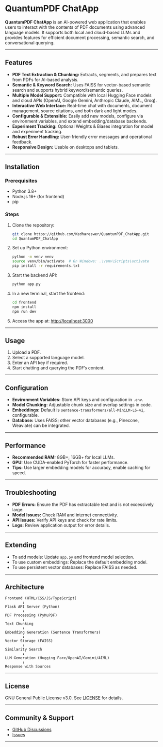 # QuantumPDF ChatApp

**QuantumPDF ChatApp** is an AI-powered web application that enables users to interact with the contents of PDF documents using advanced language models. It supports both local and cloud-based LLMs and provides features for efficient document processing, semantic search, and conversational querying.

---

## Features

- **PDF Text Extraction & Chunking:** Extracts, segments, and prepares text from PDFs for AI-based analysis.
- **Semantic & Keyword Search:** Uses FAISS for vector-based semantic search and supports hybrid keyword/semantic queries.
- **Multiple Model Support:** Compatible with local Hugging Face models and cloud APIs (OpenAI, Google Gemini, Anthropic Claude, AIML, Groq).
- **Interactive Web Interface:** Real-time chat with documents, document management, source citations, and both dark and light modes.
- **Configurable & Extensible:** Easily add new models, configure via environment variables, and extend embedding/database backends.
- **Experiment Tracking:** Optional Weights & Biases integration for model and experiment tracking.
- **Robust Error Handling:** User-friendly error messages and operational feedback.
- **Responsive Design:** Usable on desktops and tablets.

---

## Installation

### Prerequisites

- Python 3.8+
- Node.js 16+ (for frontend)
- pip

### Steps

1. Clone the repository:
   ```bash
   git clone https://github.com/Kedhareswer/QuantumPDF_ChatApp.git
   cd QuantumPDF_ChatApp
   ```
2. Set up Python environment:
   ```bash
   python -m venv venv
   source venv/bin/activate  # On Windows: .\venv\Scripts\activate
   pip install -r requirements.txt
   ```
3. Start the backend API:
   ```bash
   python app.py
   ```
4. In a new terminal, start the frontend:
   ```bash
   cd frontend
   npm install
   npm run dev
   ```
5. Access the app at: [http://localhost:3000](http://localhost:3000)

---

## Usage

1. Upload a PDF.
2. Select a supported language model.
3. Enter an API key if required.
4. Start chatting and querying the PDF’s content.

---

## Configuration

- **Environment Variables:** Store API keys and configuration in `.env`.
- **Model Chunking:** Adjustable chunk size and overlap settings in code.
- **Embeddings:** Default is `sentence-transformers/all-MiniLM-L6-v2`, configurable.
- **Database:** Uses FAISS; other vector databases (e.g., Pinecone, Weaviate) can be integrated.

---

## Performance

- **Recommended RAM:** 8GB+; 16GB+ for local LLMs.
- **GPU:** Use CUDA-enabled PyTorch for faster performance.
- **Tips:** Use larger embedding models for accuracy, enable caching for speed.

---

## Troubleshooting

- **PDF Errors:** Ensure the PDF has extractable text and is not excessively large.
- **Model Issues:** Check RAM and internet connectivity.
- **API Issues:** Verify API keys and check for rate limits.
- **Logs:** Review application output for error details.

---

## Extending

- To add models: Update `app.py` and frontend model selection.
- To use custom embeddings: Replace the default embedding model.
- To use persistent vector databases: Replace FAISS as needed.

---

## Architecture

```
Frontend (HTML/CSS/JS/TypeScript)
        ↓
Flask API Server (Python)
        ↓
PDF Processing (PyMuPDF)
        ↓
Text Chunking
        ↓
Embedding Generation (Sentence Transformers)
        ↓
Vector Storage (FAISS)
        ↓
Similarity Search
        ↓
LLM Generation (Hugging Face/OpenAI/Gemini/AIML)
        ↓
Response with Sources
```

---

## License

GNU General Public License v3.0. See [LICENSE](LICENSE) for details.

---

## Community & Support

- [GitHub Discussions](https://github.com/Kedhareswer/QuantumPDF_ChatApp/discussions)
- [Issues](https://github.com/Kedhareswer/QuantumPDF_ChatApp/issues)
---
